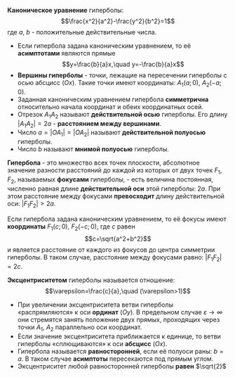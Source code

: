 **Каноническое уравнение** гиперболы:$$\frac{x^2}{a^2}-\frac{y^2}{b^2}=1$$где $a$, $b$ - положительные действительные числа.
- Если гипербола задана каноническим уравнением, то её **асимптотами** являются прямые$$y=\frac{b}{a}x,\quad y=-\frac{b}{a}x$$
- **Вершины гиперболы** - точки, лежащие на пересечении гиперболы с осью абсцисс ($Ox$). Такие точки имеют координаты: $A_1(a;0)$, $A_2(-a;0)$.
- Заданная каноническим уравнением гипербола **симметрична** относительно начала координат и обеих координатных осей.
- Отрезок $A_1A_2$ называют **действительной осью** гиперболы. Его длину $|A_1A_2|=2a$ - **расстоянием между вершинами**.
- Число $a=|OA_1|=|OA_2|$ называют **действительной полуосью** гиперболы.
- Число $b$ называют **мнимой полуосью** гиперболы.

**Гипербола** - это множество всех точек плоскости, абсолютное значение разности расстояний до каждой из которых от двух точек $F_1$, $F_2$, называемых **фокусами** гиперболы, - есть величина постоянная, численно равная длине **действительной оси** этой гиперболы: $2a$. При этом расстояние между фокусами **превосходит** длину действительной оси: $|F_1F_2|>2a$.

Если гипербола задана каноническим уравнением, то её фокусы имеют **координаты** $F_1(c;0)$, $F_2(-c;0)$, где $c$ равен$$c=\sqrt{a^2+b^2}$$и является расстояние от каждого из фокусов до центра симметрии гиперболы. В таком случае, расстояние между фокусами равно: $|F_1F_2|=2c$.

**Эксцентриситетом** гиперболы называется отношение:$$\varepsilon=\frac{c}{a},\quad (\varepsilon>1)$$
- При увеличении эксцентриситета ветви гиперболы «распрямляются» к оси **ординат** ($Oy$). В предельном случае $\varepsilon \rightarrow\infty$ они стремятся занять положение двух прямых, проходящих через точки $A_1$, $A_2$ параллельно оси координат.
- Если значение эксцентриситета приближается к единице, то ветви гиперболы «сплющиваются» к оси **абсцисс** ($Ox$).
- Гипербола называется **равносторонней**, если её полуоси раны: $b=a$. В таком случае **асимптоты** пересекаются под прямым углом.
- Эксцентриситет любой равносторонней гиперболы **равен** $\sqrt{2}$